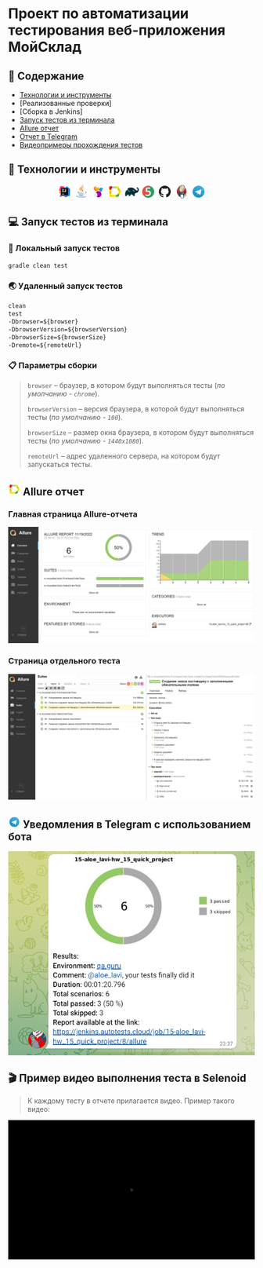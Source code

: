 # Проект по автоматизации тестирования веб-приложения МойСклад

## :page_with_curl:	Содержание

- [Технологии и инструменты](#rocket-технологии-и-инструменты)
- [Реализованные проверки]
- [Сборка в Jenkins]
- [Запуск тестов из терминала](#computer-запуск-тестов-из-терминала)
- [Allure отчет](#-allure-отчет)
- [Отчет в Telegram](#-уведомления-в-telegram-с-использованием-бота)
- [Видеопримеры прохождения тестов](#-уведомления-в-telegram-с-использованием-бота)

## :rocket: Технологии и инструменты

<p align="center">
<img width="6%" title="IntelliJ IDEA" src="images/logo/idea.png">
<img width="6%" title="Java" src="images/logo/java.png">
<img width="6%" title="Selenide" src="images/logo/selenide.png">
<img width="6%" title="Allure Report" src="images/logo/allure.png">
<img width="6%" title="Gradle" src="images/logo/gradle.png">
<img width="6%" title="JUnit5" src="images/logo/junit5.png">
<img width="6%" title="GitHub" src="images/logo/github.png">
<img width="6%" title="Jenkins" src="images/logo/jenkins.png">
<img width="6%" title="Telegram" src="images/logo/telegram.png">
</p>

## 	:computer: Запуск тестов из терминала

### :house_with_garden:	Локальный запуск тестов

```
gradle clean test
```

### :earth_asia: Удаленный запуск тестов
```
clean
test
-Dbrowser=${browser}
-DbrowserVersion=${browserVersion}
-DbrowserSize=${browserSize}
-Dremote=${remoteUrl}
```

### :clipboard:	Параметры сборки

>
> <code>browser</code> – браузер, в котором будут выполняться тесты (_по умолчанию - <code>chrome</code>_).
>
> <code>browserVersion</code> – версия браузера, в которой будут выполняться тесты (_по умолчанию - <code>100</code>_).
>
> <code>browserSize</code> – размер окна браузера, в котором будут выполняться тесты (_по умолчанию - <code>1440x1080</code>_).
> 
> <code>remoteUrl</code> – адрес удаленного сервера, на котором будут запускаться тесты.


## <img src="images/logo/allure.png" width="25" height="25"  alt="Allure"/></a> Allure отчет

### Главная страница Allure-отчета
<p align="center">
<img title="allure_main" src="images/pictures/allure_main.png">
</p>

### Страница отдельного теста

<p align="center">
<img title="allure_test" src="images/pictures/allure test.png">
</p>

## <img src="images/logo/telegram.png" width="25" height="25"  alt="Telegram"/></a> Уведомления в Telegram с использованием бота

<p align="center">
<img title="Telegram Notifications" src="images/pictures/telegram.png">
</p>

## :clapper: Пример видео выполнения теста в Selenoid

> К каждому тесту в отчете прилагается видео. Пример такого видео:
<p align="center">
  <img title="Selenoid Video" src="images/video/test.gif">
</p>